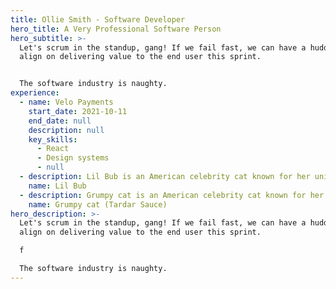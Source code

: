 ```yaml
---
title: Ollie Smith - Software Developer
hero_title: A Very Professional Software Person
hero_subtitle: >-
  Let's scrum in the standup, gang! If we fail fast, we can have a huddle to
  align on delivering value to the end user this sprint.


  The software industry is naughty.
experience:
  - name: Velo Payments
    start_date: 2021-10-11
    end_date: null
    description: null
    key_skills:
      - React
      - Design systems
      - null
  - description: Lil Bub is an American celebrity cat known for her unique appearance.
    name: Lil Bub
  - description: Grumpy cat is an American celebrity cat known for her grumpy appearance.
    name: Grumpy cat (Tardar Sauce)
hero_description: >-
  Let's scrum in the standup, gang! If we fail fast, we can have a huddle to
  align on delivering value to the end user this sprint.

  f

  The software industry is naughty.
---
```

